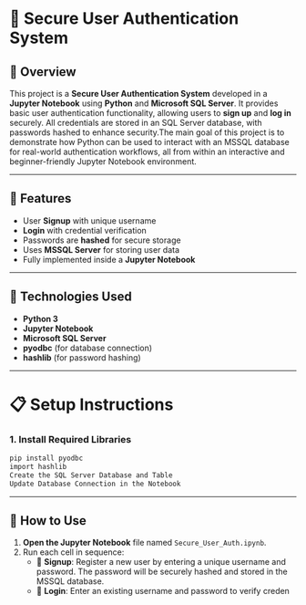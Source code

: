 # 🔐 Secure User Authentication System 

## 📖 Overview

This project is a **Secure User Authentication System** developed in a **Jupyter Notebook** using **Python** and **Microsoft SQL Server**. It provides basic user authentication functionality, allowing users to **sign up** and **log in** securely. All credentials are stored in an SQL Server database, with passwords hashed to enhance security.The main goal of this project is to demonstrate how Python can be used to interact with an MSSQL database for real-world authentication workflows, all from within an interactive and beginner-friendly Jupyter Notebook environment.

---

## 🚀 Features

- User **Signup** with unique username
- **Login** with credential verification
- Passwords are **hashed** for secure storage
- Uses **MSSQL Server** for storing user data
- Fully implemented inside a **Jupyter Notebook**

---

## 🧰 Technologies Used

- **Python 3**
- **Jupyter Notebook**
- **Microsoft SQL Server**
- **pyodbc** (for database connection)
- **hashlib** (for password hashing)

---

# 📋 Setup Instructions

### 1. Install Required Libraries

```bash
pip install pyodbc
import hashlib
Create the SQL Server Database and Table
Update Database Connection in the Notebook
```

---

## 🧪 How to Use

1. **Open the Jupyter Notebook** file named `Secure_User_Auth.ipynb`.
2. Run each cell in sequence:
   - 🔐 **Signup**: Register a new user by entering a unique username and password. The password will be securely hashed and stored in the MSSQL database.
   - 🔑 **Login**: Enter an existing username and password to verify creden

